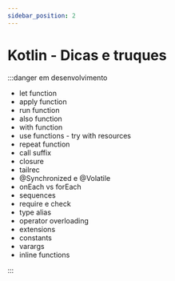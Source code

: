 ```yaml
---
sidebar_position: 2
---
```


# Kotlin - Dicas e truques


:::danger em desenvolvimento

- let function
- apply function
- run function
- also function
- with function
- use functions - try with resources
- repeat function
- call suffix
- closure
- tailrec
- @Synchronized e @Volatile
- onEach vs forEach
- sequences
- require e check
- type alias
- operator overloading
- extensions
- constants
- varargs
- inline functions

:::